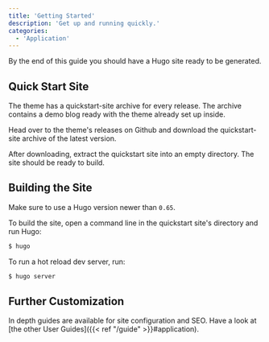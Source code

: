 ```yaml
---
title: 'Getting Started'
description: 'Get up and running quickly.'
categories:
  - 'Application'
---
```


By the end of this guide you should have a Hugo site ready to be generated.

## Quick Start Site

The theme has a quickstart-site archive for every release. The archive contains a
demo blog ready with the theme already set up inside.

Head over to the theme's releases on Github
and download the quickstart-site archive of the latest version.

After downloading, extract the quickstart site into an empty directory. The site
should be ready to build.

## Building the Site

Make sure to use a Hugo version newer than `0.65`.

To build the site, open a command line in the quickstart site's directory and
run Hugo:

```bash
$ hugo
```

To run a hot reload dev server, run:

```bash
$ hugo server
```

## Further Customization

In depth guides are available for site configuration and SEO. Have a look at
[the other User Guides]({{< ref "/guide" >}}#application).
